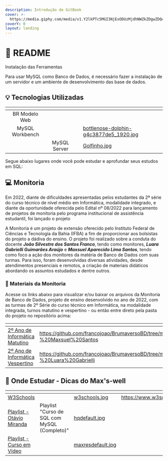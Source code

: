 ```yaml
---
description: Introdução do GitBook
cover: >-
  https://media.giphy.com/media/v1.Y2lkPTc5MGI3NjExODUzMjdhNWZkZDgwZDQ4YjAyYjVjOTAzNjQ3MzhhY2M5OTFlYmNlYSZjdD1n/3ohjUMQWKmu9GbjP4A/giphy.gif
coverY: 0
layout: landing
---
```


# 📜 README

&#x20;Instalação das Ferramentas

Para usar MySQL como Banco de Dados, é necessário fazer a instalação de um servidor e um ambiente de desenvolvimento das base de dados.

## 💡 Tecnologias Utilizadas

<table data-column-title-hidden data-view="cards"><thead><tr><th align="center"></th><th align="center"></th><th align="center"></th><th data-hidden data-card-cover data-type="files"></th></tr></thead><tbody><tr><td align="center">BR Modelo Web</td><td align="center"></td><td align="center"></td><td></td></tr><tr><td align="center">MySQL Workbench</td><td align="center"></td><td align="center"></td><td><a href=".gitbook/assets/bottlenose-dolphin-g4c3877de5_1920.jpg">bottlenose-dolphin-g4c3877de5_1920.jpg</a></td></tr><tr><td align="center"></td><td align="center">MySQL Server</td><td align="center"></td><td><a href=".gitbook/assets/Golfinho.jpg">Golfinho.jpg</a></td></tr></tbody></table>

Segue abaixo lugares onde você pode estudar e aprofundar seus estudos em SQL:

## 💻 Monitoria

Em 2022, diante de dificuldades apresentadas pelos estudantes da 2ª série do curso técnico de nível médio em Informática, modalidade integrado, e diante da oportunidade oferecida pelo Edital nº 08/2022 para lançamento de projetos de monitoria pelo programa institucional de assistência estudantil, foi lançado o projeto&#x20;

A Monitoria é um projeto de extensão oferecido pelo Instituto Federal de Ciências e Tecnologia da Bahia (IFBA) a fim de proporcionar aos bolsistas do projeto a dádiva do ensino. O projeto foi realizado sobre a conduta do docente _**João Silvestre dos Santos Franco**_, tendo como monitores, _**Luara Gabrielli Guimarães Araújo**_ e _**Maxsuel Aparecido Lima Santos**_, tendo como foco a ação dos monitores da matéria de Banco de Dados com suas turmas. Para isso, foram desenvolvidas diversas atividades, desde atendimentos presenciais e remotos, a criação de materiais didáticos abordando os assuntos estudados e dentre outros.

### 📕 Materiais da Monitoria

Acesse os links abaixo para visualizar e/ou baixar os arquivos da Monitoria de Banco de Dados, projeto de ensino desenvolvido no ano de 2022, com as turmas de 2º Série do curso técnico em Informática, na modalidade integrada, turnos matutino e vespertino - ou então entre direto pela pasta do projeto no repositório acima:

<table data-card-size="large" data-view="cards"><thead><tr><th></th><th data-hidden data-card-target data-type="content-ref"></th></tr></thead><tbody><tr><td><a href="https://github.com/francojoao/BD/tree/main/Materiais%20da%20Monitoria/2%C2%BA%20Ano%20de%20Inform%C3%A1tica%20Matutino%202022%20-%20Maxsuel%20Santos">2º Ano de Informática Matutino</a></td><td><a href="https://github.com/francojoao/BrumaversoBD/tree/main/Materiais%20da%20Monitoria/2%C2%BA%20Ano%20de%20Inform%C3%A1tica%20Matutino%202022%20-%20Maxsuel%20Santos">https://github.com/francojoao/BrumaversoBD/tree/main/Materiais%20da%20Monitoria/2%C2%BA%20Ano%20de%20Inform%C3%A1tica%20Matutino%202022%20-%20Maxsuel%20Santos</a></td></tr><tr><td><a href="https://github.com/francojoao/BD/tree/main/Materiais%20da%20Monitoria/2%C2%BA%20Ano%20de%20Inform%C3%A1tica%20Vespertino%202022%20-%20Luara%20Gabrielli">2º Ano de Informática Vespertino</a></td><td><a href="https://github.com/francojoao/BrumaversoBD/tree/main/Materiais%20da%20Monitoria/2%C2%BA%20Ano%20de%20Inform%C3%A1tica%20Vespertino%202022%20-%20Luara%20Gabrielli">https://github.com/francojoao/BrumaversoBD/tree/main/Materiais%20da%20Monitoria/2%C2%BA%20Ano%20de%20Inform%C3%A1tica%20Vespertino%202022%20-%20Luara%20Gabrielli</a></td></tr></tbody></table>

## 💪 Onde Estudar - Dicas do Max's-well

<table data-view="cards"><thead><tr><th></th><th></th><th data-hidden data-card-cover data-type="files"></th><th data-hidden data-card-target data-type="content-ref"></th></tr></thead><tbody><tr><td><a href="https://www.w3schools.com/sql/">W3Schools</a></td><td></td><td><a href=".gitbook/assets/w3schools.jpg">w3schools.jpg</a></td><td><a href="https://www.w3schools.com/sql/">https://www.w3schools.com/sql/</a></td></tr><tr><td><a href="https://www.youtube.com/playlist?list=PLbIBj8vQhvm2WT-pjGS5x7zUzmh4VgvRk">Playlist - Otávio Miranda</a></td><td>Playlist "Curso de SQL com MySQL (Completo)"</td><td><a href=".gitbook/assets/hqdefault.jpg">hqdefault.jpg</a></td><td></td></tr><tr><td><a href="https://www.youtube.com/playlist?list=PLHz_AreHm4dkBs-795Dsgvau_ekxg8g1r">Playlist - Curso em Vídeo</a></td><td></td><td><a href=".gitbook/assets/maxresdefault.jpg">maxresdefault.jpg</a></td><td></td></tr></tbody></table>

